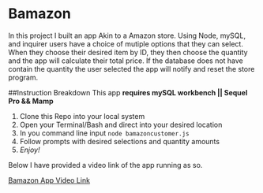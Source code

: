 # Bamazon
In this project I built an app Akin to a Amazon store. Using Node, mySQL, and inquirer users have a choice of mutiple options that they can select. When they choose their desired item by ID, they then choose the quantity and the app will calculate their total price. If the database does not have contain the quantity the user selected the app will notify and reset the store program.

##Instruction Breakdown
This app **requires mySQL workbench || Sequel Pro && Mamp**

1. Clone this Repo into your local system
2. Open your Terminal/Bash and direct into your desired location
3. In you command line input `node bamazoncustomer.js`
4. Follow prompts with desired selections and quantity amounts
5. _Enjoy!_

Below I have provided a video link of the app running as so.

[Bamazon App Video Link](https://drive.google.com/file/d/1vEovHwhkIbxyM1SiHQWStZBrUpG2zj3_/view)
